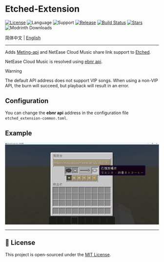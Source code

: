 # Etched-Extension

[![License](https://img.shields.io/github/license/XiYang6666/Etched-Extension)](LICENSE)
![Language](https://img.shields.io/badge/language-Kotlin-7f52ff?logo=kotlin)
![Support](https://img.shields.io/badge/support-forge_1.20.1_|_neoforge_1.21.1-d7742f)
[![Release](https://img.shields.io/github/v/release/XiYang6666/Etched-Extension)](https://github.com/XiYang6666/Etched-Extension/releases)
[![Build Status](https://img.shields.io/github/actions/workflow/status/XiYang6666/Etched-Extension/build.yml?branch=main)](https://github.com/XiYang6666/Etched-Extension/actions)
[![Stars](https://img.shields.io/github/stars/XiYang6666/Etched-Extension?style=social)](https://github.com/XiYang6666/Etched-Extension/stargazers)
![Modrinth Downloads](https://img.shields.io/modrinth/dt/etched-extension?logo=modrith)

简体中文 | [English](/docs/README-en.md)

---

Adds [Meting-api](https://github.com/injahow/meting-api) and NetEase Cloud Music share link support to [Etched](https://github.com/jacksonhardaway/etched).

NetEase Cloud Music is resolved using [ebnr api](https://github.com/XiYang6666/EvenBetterNeteaseResolver).

> [!WARNING]
> The default API address does not support VIP songs.
> When using a non-VIP API, the burn will succeed, but playback will result in an error.

## Configuration

You can change the **ebnr api** address in the configuration file `etched_extension-common.toml`.

## Example

![example](docs/example.png)

---

## 📜 License

This project is open-sourced under the [MIT License](LICENSE).

